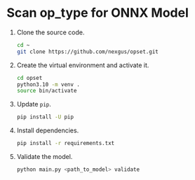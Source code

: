 # Scan op_type for ONNX Model

1.  Clone the source code.
    ```bash
    cd ~
    git clone https://github.com/nexgus/opset.git
    ```
1.  Create the virtual environment and activate it.
    ```bash
    cd opset
    python3.10 -m venv .
    source bin/activate
    ```
1.  Update `pip`.
    ```bash
    pip install -U pip
    ```
1.  Install dependencies.
    ```bash
    pip install -r requirements.txt
    ```
1.  Validate the model.
    ```bash
    python main.py <path_to_model> validate
    ```
